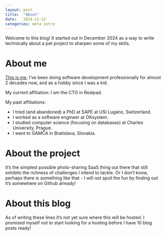 ```yaml
---
layout: post
title:  "About"
date:   2024-12-12
categories: meta intro
---
```


Welcome to this blog! It started out in December 2024 as a way to write technically about a pet project to sharpen some of my skills.

# About me

[This is me](https://www.linkedin.com/in/vektor/), I’ve been doing software development professionally for almost 2 decades now, and as a hobby since I was a kid.

My current affiliation: I am the CTO in Realpad.

My past affiliations:

- I tried (and abandoned) a PhD at SAPE at USI Lugano, Switzerland.
- I worked as a software engineer at OKsystem.
- I studied computer science (focusing on databases) at Charles University, Prague.
- I went to GAMČA in Bratislava, Slovakia.

# About the project

It’s the simplest possible photo-sharing SaaS thing out there that still exhibits the richness of challenges I intend to tackle. Or I don’t know, perhaps there is something like that - I will not spoil the fun by finding out it’s somewhere on Github already!

# About this blog

As of writing these lines it’s not yet sure where this will be hosted. I promised myself not to start looking for a hosting before I have 10 blog posts ready!
